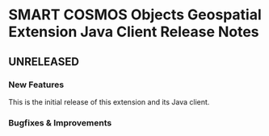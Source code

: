 # SMART COSMOS Objects Geospatial Extension Java Client Release Notes

## UNRELEASED

### New Features

This is the initial release of this extension and its Java client.

### Bugfixes & Improvements



